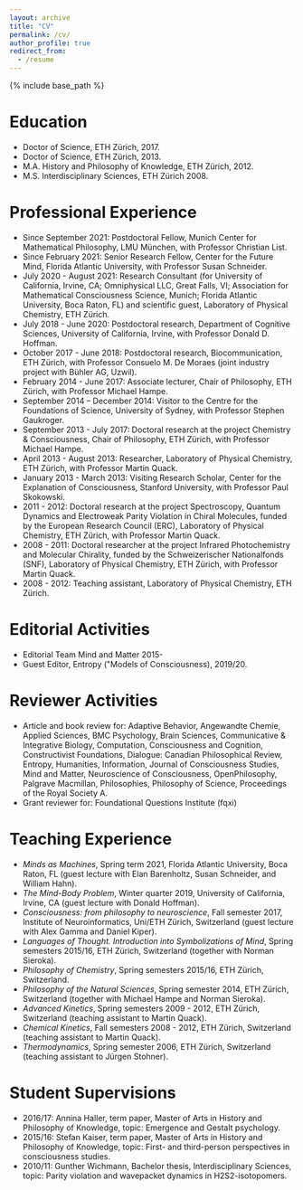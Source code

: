 ```yaml
---
layout: archive
title: "CV"
permalink: /cv/
author_profile: true
redirect_from:
  - /resume
---
```


{% include base_path %}

Education
======
* Doctor of Science, ETH Zürich, 2017.
* Doctor of Science, ETH Zürich, 2013.
* M.A. History and Philosophy of Knowledge, ETH Zürich, 2012.
* M.S. Interdisciplinary Sciences, ETH Zürich 2008.

Professional Experience
======
* Since September 2021: Postdoctoral Fellow, Munich Center for Mathematical Philosophy, LMU München, with Professor Christian List.
* Since February 2021: Senior Research Fellow, Center for the Future Mind, Florida Atlantic University, with Professor Susan Schneider.
* July 2020 - August 2021: Research Consultant (for University of California, Irvine, CA; Omniphysical LLC, Great Falls, VI; Association for Mathematical Consciousness Science, Munich; Florida Atlantic University, Boca Raton, FL) and scientific guest, Laboratory of Physical Chemistry, ETH Zürich.
* July 2018 - June 2020: Postdoctoral research, Department of Cognitive Sciences, University of California, Irvine, with Professor Donald D. Hoffman.
* October 2017 - June 2018: Postdoctoral research, Biocommunication, ETH Zürich, with Professor Consuelo M. De Moraes (joint industry project with Bühler AG, Uzwil).
* February 2014 - June 2017: Associate lecturer, Chair of Philosophy, ETH Zürich, with Professor Michael Hampe.
* September 2014 – December 2014: Visitor to the Centre for the Foundations of Science, University of Sydney, with Professor Stephen Gaukroger.
* September 2013 - July 2017: Doctoral research at the project Chemistry & Consciousness, Chair of Philosophy, ETH Zürich, with Professor Michael Hampe.
* April 2013 - August 2013: Researcher, Laboratory of Physical Chemistry, ETH Zürich, with Professor Martin Quack.
* January 2013 - March 2013: Visiting Research Scholar, Center for the Explanation of Consciousness, Stanford University, with Professor Paul Skokowski.
* 2011 - 2012: Doctoral research at the project Spectroscopy, Quantum Dynamics and Electroweak Parity Violation in Chiral Molecules, funded by the European Research Council (ERC), Laboratory of Physical Chemistry, ETH Zürich, with Professor Martin Quack.
* 2008 - 2011: Doctoral researcher at the project Infrared Photochemistry and Molecular Chirality, funded by the Schweizerischer Nationalfonds (SNF), Laboratory of Physical Chemistry, ETH Zürich, with Professor Martin Quack.
* 2008 - 2012: Teaching assistant, Laboratory of Physical Chemistry, ETH Zürich.


Editorial Activities
======
* Editorial Team Mind and Matter 2015- 
* Guest Editor, Entropy ("Models of Consciousness), 2019/20.
<!-- * Guest Editor, Epistemic Feelings: Phenomenology, Implementation, and Role in Cognition, Frontiers in Psychology, 2019/2020. -->


Reviewer Activities
======
* Article and book review for: Adaptive Behavior, Angewandte Chemie, Applied Sciences, BMC Psychology, Brain Sciences, Communicative & Integrative Biology, Computation, Consciousness and Cognition, Constructivist Foundations, Dialogue: Canadian Philosophical Review, Entropy, Humanities, Information, Journal of Consciousness Studies, Mind and Matter, Neuroscience of Consciousness, OpenPhilosophy, Palgrave Macmillan, Philosophies, Philosophy of Science, Proceedings of the Royal Society A. 
* Grant reviewer for: Foundational Questions Institute (fqxi)

Teaching Experience
======
* *Minds as Machines*, Spring term 2021, Florida Atlantic University, Boca Raton, FL (guest lecture with Elan Barenholtz, Susan Schneider, and William Hahn).
* *The Mind-Body Problem*, Winter quarter 2019, University of California, Irvine, CA (guest lecture with Donald Hoffman).
* *Consciousness: from philosophy to neuroscience*, Fall semester 2017, Institute of Neuroinformatics, Uni/ETH Zürich, Switzerland (guest lecture with Alex Gamma and Daniel Kiper).
* *Languages of Thought. Introduction into Symbolizations of Mind*, Spring semesters 2015/16, ETH Zürich, Switzerland (together with Norman Sieroka).
* *Philosophy of Chemistry*, Spring semesters 2015/16, ETH Zürich, Switzerland.
* *Philosophy of the Natural Sciences*, Spring semester 2014, ETH Zürich, Switzerland (together with Michael Hampe and Norman Sieroka).
* *Advanced Kinetics*, Spring semesters 2009 - 2012, ETH Zürich, Switzerland (teaching assistant to Martin Quack).
* *Chemical Kinetics*, Fall semesters 2008 - 2012, ETH Zürich, Switzerland (teaching assistant to Martin Quack). 
* *Thermodynamics*, Spring semester 2006, ETH Zürich, Switzerland (teaching assistant to Jürgen Stohner).

Student Supervisions
======
* 2016/17: Annina Haller, term paper, Master of Arts in History and Philosophy of Knowledge, topic: Emergence and Gestalt psychology.
* 2015/16: Stefan Kaiser, term paper, Master of Arts in History and Philosophy of Knowledge, topic: First- and third-person perspectives in consciousness studies.
* 2010/11: Gunther Wichmann, Bachelor thesis, Interdisciplinary Sciences, topic: Parity violation and wavepacket dynamics in H2S2-isotopomers.  

<!--
Scholarships and Honors
======
* PostDoc.Mobility Fellowship 2018
* ETH Medal 2013
* Participation at the Manfred-Eigen-Nachwuchsgespräche 2008
* Willi-Studer Price for the best diploma (Interdisciplinary Sciences) 2008

<!-- 
Workshops and Conferences
======
* ...
Third-Party Funded Projects
======
* ...
>



  
<!-- Skills
======
* Skill 1
* Skill 2
  * Sub-skill 2.1
  * Sub-skill 2.2
  * Sub-skill 2.3
* Skill 3

Publications
======
  <ul>{% for post in site.publications %}
    {% include archive-single-cv.html %}
  {% endfor %}</ul>
  
Patents
======
  <ul>{% for post in site.publications %}
    {% include archive-single-cv.html %}
  {% endfor %}</ul>

Talks
======
  <ul>{% for post in site.talks %}
    {% include archive-single-talk-cv.html %}
  {% endfor %}</ul>
  
Teaching
======
  <ul>{% for post in site.teaching %}
    {% include archive-single-cv.html %}
  {% endfor %}</ul>
  
Service and leadership
======
* Currently signed in to 43 different slack teams -->
